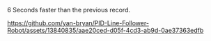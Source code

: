 6 Seconds faster than the previous record.

https://github.com/yan-bryan/PID-Line-Follower-Robot/assets/13840835/aae20ced-d05f-4cd3-ab9d-0ae37363edfb


